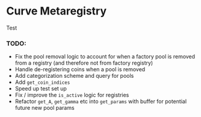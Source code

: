 # Curve Metaregistry

Test

### TODO: 
- Fix the pool removal logic to account for when a factory pool is removed from a registry (and therefore not from factory registry)
- Handle de-registering coins when a pool is removed
- Add categorization scheme and query for pools
- Add `get_coin_indices` 
- Speed up test set up
- Fix / improve the `is_active` logic for registries
- Refactor `get_A`, `get_gamma` etc into `get_params` with buffer for potential future new pool params
